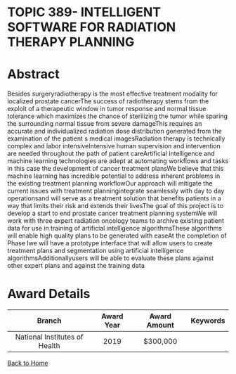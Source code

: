 
TOPIC 389- INTELLIGENT SOFTWARE FOR RADIATION THERAPY PLANNING
==============================================================

# Abstract


Besides surgeryradiotherapy is the most effective treatment modality for localized prostate cancerThe success of radiotherapy stems from the exploit of a therapeutic window in tumor response and normal tissue tolerance which maximizes the chance of sterilizing the tumor while sparing the surrounding normal tissue from severe damageThis requires an accurate and individualized radiation dose distribution generated from the examination of the patient s medical imagesRadiation therapy is technically complex and labor intensiveIntensive human supervision and intervention are needed throughout the path of patient careArtificial intelligence and machine learning technologies are adept at automating workflows and tasks in this case the development of cancer treatment plansWe believe that this machine learning has incredible potential to address inherent problems in the existing treatment planning workflowOur approach will mitigate the current issues with treatment planningintegrate seamlessly with day to day operationsand will serve as a treatment solution that benefits patients in a way that limits their risk and extends their livesThe goal of this project is to develop a start to end prostate cancer treatment planning systemWe will work with three expert radiation oncology teams to archive existing patient data for use in training of artificial intelligence algorithmsThese algorithms will enable high quality plans to be generated with easeAt the completion of Phase Iwe will have a prototype interface that will allow users to create treatment plans and segmentation using artificial intelligence algorithmsAdditionallyusers will be able to evaluate these plans against other expert plans and against the training data  

# Award Details

|Branch|Award Year|Award Amount|Keywords|
| :---: | :---: | :---: | :---: |
|National Institutes of Health|2019|$300,000||
  
  


[Back to Home](https://github.com/chrischow/dod_sbir_awards#2235)